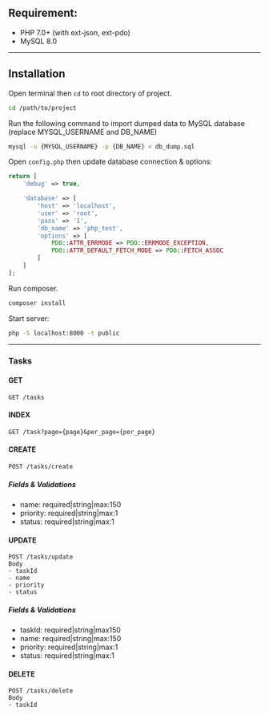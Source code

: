 ## Requirement:

- PHP 7.0+ (with ext-json, ext-pdo)
- MySQL 8.0

---

## Installation

Open terminal then `cd` to root directory of project.

```bash
cd /path/to/project
```

Run the following command to import dumped data to MySQL database (replace MYSQL_USERNAME and DB_NAME)

```bash
mysql -u {MYSQL_USERNAME} -p {DB_NAME} < db_dump.sql
```

Open `config.php` then update database connection & options:

```php
return [
    'debug' => true,

    'database' => [
        'host' => 'localhost',
        'user' => 'root',
        'pass' => '1',
        'db_name' => 'php_test',
        'options' => [
            PDO::ATTR_ERRMODE => PDO::ERRMODE_EXCEPTION,
            PDO::ATTR_DEFAULT_FETCH_MODE => PDO::FETCH_ASSOC
        ]
    ]
];
```

Run composer.

```bash
composer install
```

Start server:

```bash
php -S localhost:8000 -t public
```
---

### Tasks
#### GET
```
GET /tasks
```

#### INDEX
```
GET /task?page={page}&per_page={per_page}
```

#### CREATE
```
POST /tasks/create
```

##### Fields & Validations

- name: required|string|max:150
- priority: required|string|max:1
- status: required|string|max:1

#### UPDATE
```
POST /tasks/update
Body 
- taskId
- name
- priority
- status
```

##### Fields & Validations

- taskId: required|string|max150
- name: required|string|max:150
- priority: required|string|max:1
- status: required|string|max:1

#### DELETE
```
POST /tasks/delete
Body
- taskId
```